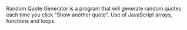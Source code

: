 Random Quote Generator is a program that will generate random quotes each time you click "Show another quote". 
Use of JavaScript arrays, functions and loops.
